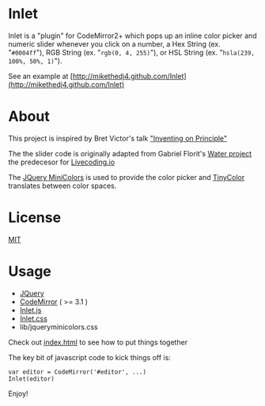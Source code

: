 # Inlet
Inlet is a "plugin" for CodeMirror2+ which pops up an inline color picker and numeric slider whenever you click on a number, a Hex String (ex. "`#0004ff`"), RGB String (ex. "`rgb(0, 4, 255)`"), or HSL String (ex. "`hsla(239, 100%, 50%, 1)`").

See an example at [http://mikethedj4.github.com/Inlet](http://mikethedj4.github.com/Inlet)

# About

This project is inspired by Bret Victor's talk ["Inventing on Principle"](https://vimeo.com/36579366)  

The the slider code is originally adapted from Gabriel Florit's [Water project](http://gabrielflor.it/water) the predecesor for [Livecoding.io](http://livecoding.io)

The [JQuery MiniColors](http://labs.abeautifulsite.net/jquery-minicolors/) is used to provide the color picker and [TinyColor](https://bgrins.github.io/TinyColor/) translates between color spaces.

# License

[MIT](https://github.com/mikethedj4/Inlet/blob/gh-pages/LICENSE)

# Usage

- [JQuery](http://jquery.com/)
- [CodeMirror](http://codemirror.net/) ( >= 3.1 )
- [Inlet.js](https://github.com/mikethedj4/Inlet/blob/gh-pages/inlet.js)
- [Inlet.css](https://github.com/mikethedj4/Inlet/blob/gh-pages/inlet.css)
- lib/jqueryminicolors.css

Check out [index.html](https://github.com/mikethedj4/Inlet/blob/gh-pages/index.html) to see how to put things together

The key bit of javascript code to kick things off is:  

    var editor = CodeMirror('#editor', ...)
    Inlet(editor)

Enjoy!